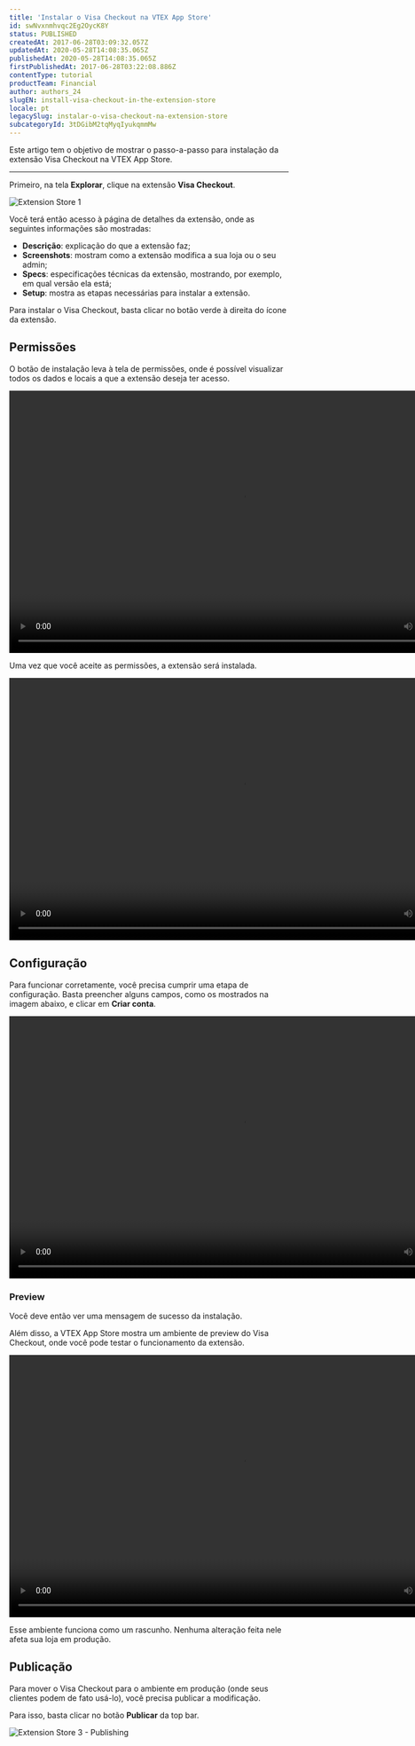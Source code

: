```yaml
---
title: 'Instalar o Visa Checkout na VTEX App Store'
id: swNvxnmhvqc2Eg2OycK8Y
status: PUBLISHED
createdAt: 2017-06-28T03:09:32.057Z
updatedAt: 2020-05-28T14:08:35.065Z
publishedAt: 2020-05-28T14:08:35.065Z
firstPublishedAt: 2017-06-28T03:22:08.886Z
contentType: tutorial
productTeam: Financial
author: authors_24
slugEN: install-visa-checkout-in-the-extension-store
locale: pt
legacySlug: instalar-o-visa-checkout-na-extension-store
subcategoryId: 3tDGibM2tqMyqIyukqmmMw
---
```


Este artigo tem o objetivo de mostrar o passo-a-passo para instalação da extensão Visa Checkout na VTEX App Store.

---

Primeiro, na tela **Explorar**, clique na extensão **Visa Checkout**.

![Extension Store 1](https://images.contentful.com/alneenqid6w5/6E480Kd4t2EqimaiKW8cii/ef5ba713601e5bdc4f97ff20133aa354/Extension_Store_1.png)

Você terá então acesso à página de detalhes da extensão, onde as seguintes informações são mostradas:

- **Descrição**: explicação do que a extensão faz;
- **Screenshots**: mostram como a extensão modifica a sua loja ou o seu admin;
- **Specs**: especificações técnicas da extensão, mostrando, por exemplo, em qual versão ela está;
- **Setup**: mostra as etapas necessárias para instalar a extensão.

Para instalar o Visa Checkout, basta clicar no botão verde à direita do ícone da extensão.

## Permissões

O botão de instalação leva à tela de permissões, onde é possível visualizar todos os dados e locais a que a extensão deseja ter acesso.

<video width="840" height="473" controls>
  <source src="//videos.contentful.com/alneenqid6w5/IgC71vETm0A0M6agwmMmc/d27af4dfa203d4ab66b93bb802c5f800/permiss__es.mp4" type="video/mp4">
Your browser does not support the video tag.
</video>

Uma vez que você aceite as permissões, a extensão será instalada.

<video width="840" height="473" controls>
  <source src="//videos.contentful.com/alneenqid6w5/3kRC32aTbG2gyUWSIGwM0m/67013b7b8a0acf17d1c87e1a3a6ff4c0/instala____o.mp4" type="video/mp4">
Your browser does not support the video tag.
</video>

## Configuração

Para funcionar corretamente, você precisa cumprir uma etapa de configuração. Basta preencher alguns campos, como os mostrados na imagem abaixo, e clicar em **Criar conta**.

<video width="840" height="473" controls>
  <source src="//videos.contentful.com/alneenqid6w5/63IczsAzSMguai0q2wKYiI/d7391facbdf489faad485063d5609eeb/configura____es.mp4" type="video/mp4">
Your browser does not support the video tag.
</video>

### Preview

Você deve então ver uma mensagem de sucesso da instalação. 

Além disso, a VTEX App Store mostra um ambiente de preview do Visa Checkout, onde você pode testar o funcionamento da extensão.

<video width="840" height="473" controls>
  <source src="//videos.contentful.com/alneenqid6w5/3n6yIIZGGscuMQEgQ0gUoW/248a7472cc8aea682320d2245d189c15/success.mp4" type="video/mp4">
Your browser does not support the video tag.
</video>

Esse ambiente funciona como um rascunho. Nenhuma alteração feita nele afeta sua loja em produção.

## Publicação

Para mover o Visa Checkout para o ambiente em produção (onde seus clientes podem de fato usá-lo), você precisa publicar a modificação.

Para isso, basta clicar no botão **Publicar** da top bar.

![Extension Store 3 - Publishing](https://images.contentful.com/alneenqid6w5/39BcR4BFkk8kGEKiaEWICU/f195532be2243b35168ac69e72226d20/Extension_Store_3_-_Publishing.png)
